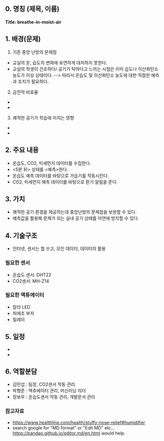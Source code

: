 

## 0. 명칭 (제목, 이름)
#### Title: breathe-in-moist-air

## 1. 배경(문제)

1. 기존 중앙 난방의 문제점
- 교실의 온, 습도의 변화에 유연하게 대처하지 못한다.
- 교실의 학생이 건조하다/ 공기가 탁하다고 느끼는 시점은 이미 습도나 이산화탄소 농도가 이상 상태이다.
--> 따라서 온습도 및 이산화탄소 농도에 대한 적절한 예측과 조치가 필요하다.

2. 금전적 비효율
-
-

3. 쾌적한 공기가 학습에 미치는 영향
- 
- 


## 2. 주요 내용
- 온습도, CO2, 미세먼지 데이터를 수집한다.
- <5분 뒤> 상태를 <예측>한다.
- 온습도 예측 데이터를 바탕으로 가습기를 작동시킨다.
- CO2, 미세먼지 예측 데이터를 바탕으로 환기 알림을 준다.


## 3. 가치
- 쾌적한 공기 환경을 제공하는데 중앙난방의 문제점을 보완할 수 있다.
- 예측값을 활용해 문제가 되는 실내 공기 상태를 미연에 방지할 수 있다. 


## 4. 기술구조
- 인터넷, 센서는 뭘 쓰고, 모인 데이터, 데이터의 활용

### 필요한 센서
- 온습도 센서: DHT22
- CO2센서: MH-Z14

### 필요한 액튜에이터
- 칼라 LED
- 피에조 부저
- 릴레이

## 5. 일정
- 
- 

## 6. 역할분담
- 김민섭 : 팀장, CO2센서 작동 관리
- 박형준 : 액츄에이터 관리, 머신러닝 리더
- 장보우 : 온습도센서 작동 관리, 개발문서 관리


### 참고자료
* https://www.healthline.com/health/stuffy-nose-relief#humidifier
* search google for "MD format" or "Edit MD" etc...
https://pandao.github.io/editor.md/en.html would help.
